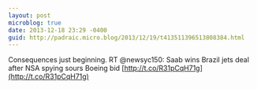 ```yaml
---
layout: post
microblog: true
date: 2013-12-18 23:29 -0400
guid: http://padraic.micro.blog/2013/12/19/t413511396513808384.html
---
```

Consequences just beginning.  RT @newsyc150: Saab wins Brazil jets deal after NSA spying sours Boeing bid [http://t.co/R31pCqH71g](http://t.co/R31pCqH71g)
